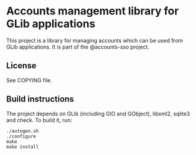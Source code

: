 Accounts management library for GLib applications
=================================================

This project is a library for managing accounts which can be used from GLib
applications. It is part of the @accounts-sso project.


License
-------

See COPYING file.


Build instructions
------------------

The project depends on GLib (including GIO and GObject), libxml2, sqlite3 and
check.
To build it, run:
```
./autogen.sh
./configure
make
make install
```
